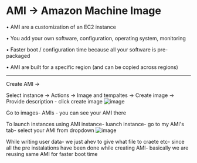 # AMI -> Amazon Machine Image
• AMI are a customization of an EC2 instance

• You add your own software, configuration, operating system, monitoring

• Faster boot / configuration time because all your software is pre-packaged

• AMI are built for a specific region (and can be copied across regions)
__________________________________________________
Create AMI ->

Select instance -> Actions -> Image and tempaltes -> Create image -> Provide description - click create image
![image](https://user-images.githubusercontent.com/107784718/212532418-cf877a31-50af-4aff-936c-430aa89f2ba8.png)

Go to images- AMIs - you can see your AMI there

To launch instances using AMI
instance- luanch instance- go to my AMI's tab- select your AMI from dropdown
![image](https://user-images.githubusercontent.com/107784718/212532475-56b89f3d-1ef4-4b64-a278-8305cfd0d8ef.png)

While writing user data- we just ahev to give what file to craete etc- since all the pre instalations have been done while creating AMI- basically we are reusing same AMI for faster boot time
